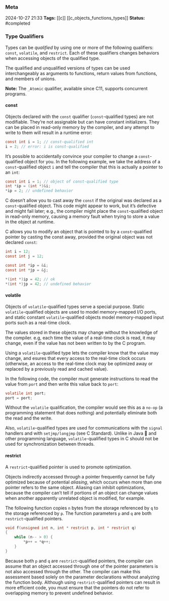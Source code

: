 ### Meta
2024-10-27 21:33
**Tags:** [[c]] [[c_objects_functions_types]]
**Status:** #completed 

### Type Qualifiers
Types can be *qualified* by using one or more of the following qualifiers: `const`, `volatile`, and `restrict`. Each of these qualifiers changes behaviors when accessing objects of the qualified type.

The qualified and unqualified versions of types can be used interchangeably as arguments to functions, return values from functions, and members of unions.

**Note:** The `_Atomic` qualifier, available since C11, supports concurrent programs.

#### const
Objects declared with the `const` qualifier (`const`-qualified types) are not modifiable. They’re not assignable but can have constant initializers. They can be placed in read-only memory by the compiler, and any attempt to write to them will result in a runtime error:

```C title:example.c
const int i = 1; // const-qualified int
i = 2; // error: i is const-qualified
```

It’s possible to accidentally convince your compiler to change a `const`-qualified object for you. In the following example, we take the address of a `const`-qualified object `i` and tell the compiler that this is actually a pointer to an `int`:

```C title:example.c
const int i = 1; // object of const-qualified type
int *ip = (int *)&i;
*ip = 2; // undefined behavior
```

C doesn’t allow you to cast away the `const` if the original was declared as a `const`-qualified object. This code might appear to work, but it’s defective and might fail later; e.g., the compiler might place the `const`-qualified object in read-only memory, causing a memory fault when trying to store a value in the object at runtime.

C allows you to modify an object that is pointed to by a `const`-qualified pointer by casting the const away, provided the original object was not declared `const`:

```C title:example.c
int i = 12;
const int j = 12;

const int *ip = &i;
const int *jp = &j;

*(int *)ip = 42; // ok
*(int *)jp = 42; // undefined behavior
```

#### volatile
Objects of `volatile`-qualified types serve a special purpose. Static `volatile`-qualified objects are used to model memory-mapped I/O ports, and static constant `volatile`-qualified objects model memory-mapped input ports such as a real-time clock.

The values stored in these objects may change without the knowledge of the compiler. e.g, each time the value of a real-time clock is read, it may change, even if the value has not been written to by the C program.

Using a `volatile`-qualified type lets the compiler know that the value may change, and esures that every access to the real-time clock occurs (otherwise, an access to the real-time clock may be optimized away or replaced by a previously read and cached value).

In the following code, the compiler must generate instructions to read the value from `port` and then write this value back to `port`:

```C title:example.c
volatile int port;
port = port;
```

Without the `volatile` qualification, the compiler would see this as a `no-op` (a programming statement that does nothing) and potentially eliminate both the read and the write.

Also, `volatile`-qualified types are used for communications with the `signal` handlers and with `setjmp/longjmp` (see C Standard). Unlike in Java 🤮 and other programming language, `volatile`-qualified types in C should not be used for synchronization between threads.

#### restrict
A `restrict`-qualified pointer is used to promote optimization.

Objects indirectly accessed through a pointer frequently cannot be fully optimized because of potential *aliasing*, which occurs when more than one pointer refers to the same object. Aliasing can inhibit optimizations, because the compiler can’t tell if portions of an object can change values when another apparently unrelated object is modified, for example.

The following function copies `n` bytes from the storage referenced by `q` to the storage referenced by `p`. The function parameters `p` and `q` are both `restrict`-qualified pointers.

```C title:example.c
void f(unsigned int n, int * restrict p, int * restrict q)
{
	while (n-- > 0) {
		*p++ = *q++;
	}
}
```

Because both `p` and `q` are `restrict`-qualified pointers, the compiler can assume that an object accessed through one of the pointer parameters is not also accessed through the other. The compiler can make this assessment based solely on the parameter declarations without analyzing the function body. Although using `restrict`-qualified pointers can result in more efficient code, you must ensure that the pointers do not refer to overlapping memory to prevent undefined behavior.